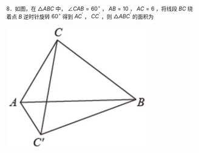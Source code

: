 8．如图，在 ${ \triangle A B C }$ 中， $\angle C A B = 6 0 ^ { \circ }$ ， $A B = 1 0$ ， $A C = 6$ ，将线段 $B C$ 绕着点 $B$ 逆时针旋转 $6 0 ^ { \circ }$ 得到 $A C ^ { \prime }$ ， $C C ^ { \prime }$ ，则 $\triangle A B C ^ { \prime }$ 的面积为

![](<../../qs_image_DB/专题1-1_一网打尽全等三角形模型_·十个模型（解析版）/a5746f178dd4ee64986995009ff485cfe3369c3f9dc1c01bfbdddb8c89577de8.jpg>)
